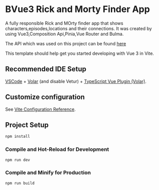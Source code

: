 # BVue3 Rick and Morty Finder App

A fully responsible Rick and MOrty finder app that shows characters,episodes,locations and their connections. It was created by using Vue3,Composition Api,Pinia,Vue Router and Bulma.

The API which was used on this project can be found <a href="https://rickandmortyapi.com/" target="_blank">here</a>

This template should help get you started developing with Vue 3 in Vite.

## Recommended IDE Setup

[VSCode](https://code.visualstudio.com/) + [Volar](https://marketplace.visualstudio.com/items?itemName=Vue.volar) (and disable Vetur) + [TypeScript Vue Plugin (Volar)](https://marketplace.visualstudio.com/items?itemName=Vue.vscode-typescript-vue-plugin).

## Customize configuration

See [Vite Configuration Reference](https://vitejs.dev/config/).

## Project Setup

```sh
npm install
```

### Compile and Hot-Reload for Development

```sh
npm run dev
```

### Compile and Minify for Production

```sh
npm run build
```
